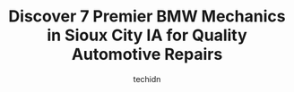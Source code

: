 ---
layout: ampstory
image: https://images.unsplash.com/photo-1579124687068-35cd8a9eeba9?ixlib=rb-4.0.3&ixid=MnwxMjA3fDB8MHxwaG90by1wYWdlfHx8fGVufDB8fHx8&auto=format&fit=crop&w=640&h=853&q=80
author: techidn
featured: false
description: If youre in need of trustworthy and skilled BMW Mechanic in Sioux City IA, USA, youll be pleased to discover the 7 best BMW Mechanic in town. Their expertise and commitment to customer sat
title: Discover 7 Premier BMW Mechanics in Sioux City IA for Quality Automotive Repairs
cover:
   title: Discover 7 Premier BMW Mechanics in Sioux City IA for Quality Automotive Repairs
   subtitle: Rickpate
   background: https://images.unsplash.com/photo-1579124687068-35cd8a9eeba9?ixlib=rb-4.0.3&ixid=MnwxMjA3fDB8MHxwaG90by1wYWdlfHx8fGVufDB8fHx8&auto=format&fit=crop&w=640&h=853&q=80

pages: 
 - layout: thirds
   top: <h1>#1 Sioux Muffler</h1>
   bottom: "<p>Fast service and reasonable prices. I booked a 1-00 p.m. appointment, brought my car in early before work and they were done by lunchtime even though they didnt have to </p>"
   background: https://www.knot35.com/toplist/wp-content/uploads/2023/06/best-bmw-mechanic-1-in-sioux-city-ia-1685835621.jpeg
   backgroundblur: true
 - layout: thirds
   top: <h1>#2 Square Tire</h1>
   bottom: "<p>2501 Hamilton Blvd, Sioux City, IA 51104, United States</p>"
   background: https://www.knot35.com/toplist/wp-content/uploads/2023/06/best-bmw-mechanic-2-in-sioux-city-ia-1685835622.jpeg
   cta:
      link: https://www.knot35.com/toplist/discover-7-premier-bmw-mechanics-in-sioux-city-ia-for-quality-automotive-repairs/
      text: Discover 7 Premier BMW Mechanics in Sioux City IA for Quality Automotive Repairs
 - layout: thirds
   top: <h1>#3 Zenk Auto And Repair</h1>
   bottom: "<p>2101 4th St, Sioux City, IA 51101, United States</p>"
   background: https://www.knot35.com/toplist/wp-content/uploads/2023/06/best-bmw-mechanic-3-in-sioux-city-ia-1685835622.jpeg
   cta:
      link: https://www.knot35.com/toplist/discover-7-premier-bmw-mechanics-in-sioux-city-ia-for-quality-automotive-repairs/
      text: Discover 7 Premier BMW Mechanics in Sioux City IA for Quality Automotive Repairs
 - layout: thirds
   top: <h1>#4 Certified Auto Repair</h1>
   bottom: "<p>2420 Dace Ave, Sioux City, IA 51106, United States</p>"
   background: https://images.unsplash.com/photo-1488554378835-f7acf46e6c98?ixlib=rb-4.0.3&ixid=MnwxMjA3fDB8MHxwaG90by1wYWdlfHx8fGVufDB8fHx8&auto=format&fit=crop&w=640&h=853&q=80
   cta:
      link: https://www.knot35.com/toplist/discover-7-premier-bmw-mechanics-in-sioux-city-ia-for-quality-automotive-repairs/
      text: Discover 7 Premier BMW Mechanics in Sioux City IA for Quality Automotive Repairs
 - layout: thirds
   top: <h1>#5 Bak BMW CFMoto</h1>
   bottom: "<p>1900 N, Business, US-75, Sioux City, IA 51105, United States</p>"
   background: https://images.unsplash.com/photo-1489648022186-8f49310909a0?ixlib=rb-4.0.3&ixid=MnwxMjA3fDB8MHxwaG90by1wYWdlfHx8fGVufDB8fHx8&auto=format&fit=crop&w=640&h=853&q=80
   cta:
      link: https://www.knot35.com/toplist/discover-7-premier-bmw-mechanics-in-sioux-city-ia-for-quality-automotive-repairs/
      text: Discover 7 Premier BMW Mechanics in Sioux City IA for Quality Automotive Repairs
 - layout: thirds
   top: <h1>#6 Frerichs Garage</h1>
   bottom: "<p>2907 Correctionville Rd, Sioux City, IA 51105, United States</p>"
   background: https://images.unsplash.com/photo-1540457036297-448b6b99e91c?ixlib=rb-4.0.3&ixid=MnwxMjA3fDB8MHxwaG90by1wYWdlfHx8fGVufDB8fHx8&auto=format&fit=crop&w=640&h=853&q=80
   cta:
      link: https://www.knot35.com/toplist/discover-7-premier-bmw-mechanics-in-sioux-city-ia-for-quality-automotive-repairs/
      text: Discover 7 Premier BMW Mechanics in Sioux City IA for Quality Automotive Repairs
 - layout: thirds
   top: <h1>#7 Totts Auto Center</h1>
   bottom: "<p>3501 Jones St, Sioux City, IA 51104, United States</p>"
   background: https://images.unsplash.com/photo-1609083590460-7b8cc0ca65f8?ixlib=rb-4.0.3&ixid=MnwxMjA3fDB8MHxwaG90by1wYWdlfHx8fGVufDB8fHx8&auto=format&fit=crop&w=640&h=853&q=80
   cta:
      link: https://www.knot35.com/toplist/discover-7-premier-bmw-mechanics-in-sioux-city-ia-for-quality-automotive-repairs/
      text: Discover 7 Premier BMW Mechanics in Sioux City IA for Quality Automotive Repairs
 - layout: thirds
   middle: Continue reading...
   background: https://images.unsplash.com/photo-1522441815192-d9f04eb0615c?ixlib=rb-4.0.3&ixid=MnwxMjA3fDB8MHxwaG90by1wYWdlfHx8fGVufDB8fHx8&auto=format&fit=crop&w=640&h=853&q=80
   cta:
      link: https://www.knot35.com/toplist/discover-7-premier-bmw-mechanics-in-sioux-city-ia-for-quality-automotive-repairs/
      text: Discover 7 Premier BMW Mechanics in Sioux City IA for Quality Automotive Repairs
      
---